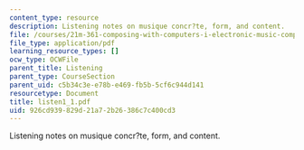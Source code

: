 ```yaml
---
content_type: resource
description: Listening notes on musique concr?te, form, and content.
file: /courses/21m-361-composing-with-computers-i-electronic-music-composition-spring-2008/926cd939829d21a72b26386c7c400cd3_listen1_1.pdf
file_type: application/pdf
learning_resource_types: []
ocw_type: OCWFile
parent_title: Listening
parent_type: CourseSection
parent_uid: c5b34c3e-e78b-e469-fb5b-5cf6c944d141
resourcetype: Document
title: listen1_1.pdf
uid: 926cd939-829d-21a7-2b26-386c7c400cd3
---
```

Listening notes on musique concr?te, form, and content.


